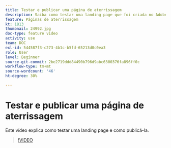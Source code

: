 ```yaml
---
title: Testar e publicar uma página de aterrissagem
description: Saiba como testar uma landing page que foi criada no Adobe Campaign Standard e como publicá-la.
feature: Páginas de aterrissagem
kt: 1813
thumbnail: 24992.jpg
doc-type: feature video
activity: use
team: DOC
exl-id: 544587f3-c273-4b1c-b5fd-65213d0c0ea3
role: User
level: Beginner
source-git-commit: 2be2719ddd84490b796d9abc6300376fa896ff0c
workflow-type: tm+mt
source-wordcount: '46'
ht-degree: 30%

---
```


# Testar e publicar uma página de aterrissagem

Este vídeo explica como testar uma landing page e como publicá-la.

>[!VIDEO](https://video.tv.adobe.com/v/24092?quality=12)
